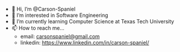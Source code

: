 - 👋 Hi, I’m @Carson-Spaniel
- 👀 I’m interested in Software Engineering
- 🌱 I’m currently learning Computer Science at Texas Tech University
- 📫 How to reach me...
  -    email: carsonspaniel@gmail.com
  -    linkedin: https://www.linkedin.com/in/carson-spaniel/

<!---
Carson-Spaniel/Carson-Spaniel is a ✨ special ✨ repository because its `README.md` (this file) appears on your GitHub profile.
You can click the Preview link to take a look at your changes.
--->
